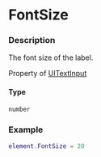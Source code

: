 # FontSize

### Description

The font size of the label.

Property of [UITextInput](/classes/UITextInput/)

#### Type

`number`

### Example

```lua
element.FontSize = 20
```
